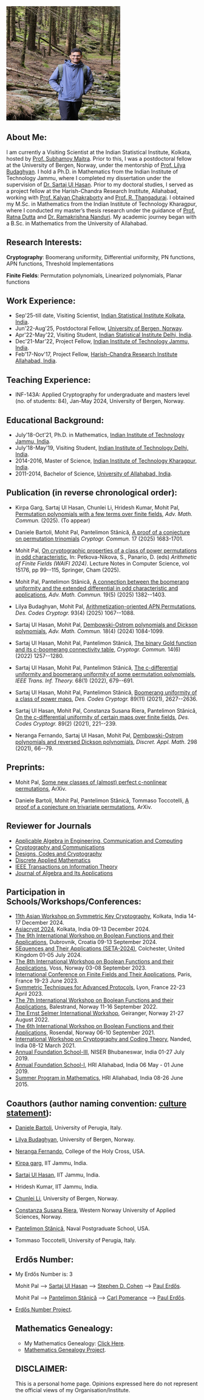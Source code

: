 <img src="AAA_pic.jpg" width="300" height="300"> 

## About Me:
I am currently a Visiting Scientist at the Indian Statistical Institute, Kolkata, hosted by [Prof. Subhamoy Maitra](https://www.isical.ac.in/~subho/). Prior to this, I was a postdoctoral fellow at the University of Bergen, Norway, under the mentorship of [Prof. Lilya Budaghyan](https://www.uib.no/en/persons/Lilya.Budaghyan). I hold a Ph.D. in Mathematics from the Indian Institute of Technology Jammu, where I completed my dissertation under the supervision of [Dr. Sartaj Ul Hasan](https://sites.google.com/site/sartajulhasan/). Prior to my doctoral studies, I served as a project fellow at the Harish-Chandra Research Institute, Allahabad, working with [Prof. Kalyan Chakraborty](http://www.hri.res.in/~kalyan/) and [Prof. R. Thangadurai](http://www.hri.res.in/~thanga/). I obtained my M.Sc. in Mathematics from the Indian Institute of Technology Kharagpur, where I conducted my master’s thesis research under the guidance of [Prof. Ratna Dutta](http://www.facweb.iitkgp.ac.in/~ratna/) and [Dr. Ramakrishna Nanduri](https://sites.google.com/site/nandurirk/home?authuser=0). My academic journey began with a B.Sc. in Mathematics from the University of Allahabad. 



## Research Interests:

**Cryptography**: Boomerang uniformity, Differential uniformity, PN functions, APN functions, Threshold Implementations

**Finite Fields**: Permutation polynomials, Linearized polynomials, Planar functions

## Work Experience:

- Sep'25-till date, Visiting Scientist, [Indian Statistical Institute Kolkata, India](https://www.isical.ac.in/).
- Jun'22-Aug'25, Postdoctoral Fellow, [University of Bergen, Norway](https://www.uib.no/en).
- Apr'22-May'22, Visiting Student, [Indian Statistical Institute Delhi, India](https://www.isid.ac.in/).
- Dec'21-Mar'22, Project Fellow, [Indian Institute of Technology Jammu, India](https://www.iitjammu.ac.in/).
- Feb'17-Nov'17, Project Fellow, [Harish-Chandra Research Institute Allahabad, India](http://www.hri.res.in/).

## Teaching Experience:

- INF-143A: Applied Cryptography for undergraduate and masters level (no. of students: 84), Jan-May 2024, University of Bergen, Norway.

## Educational Background:

- July'18-Oct'21, Ph.D. in Mathematics, [Indian Institute of Technology Jammu, India](https://www.iitjammu.ac.in/).
- July'18-May'19, Visiting Student, [Indian Institute of Technology Delhi, India](https://home.iitd.ac.in/).
- 2014-2016, Master of Science, [Indian Institute of Technology Kharagpur, India](http://www.iitkgp.ac.in/).
- 2011-2014, Bachelor of Science, [University of Allahabad, India](https://www.allduniv.ac.in/).

## Publication (in reverse chronological order):

- Kirpa Garg, Sartaj Ul Hasan, Chunlei Li, Hridesh Kumar, Mohit Pal, [Permutation polynomials with a few terms over finite fields](https://doi.org/10.3934/amc.2025040), _Adv. Math. Commun._  (2025). (To appear)

- Daniele Bartoli, Mohit Pal, Pantelimon Stănică, [A proof of a conjecture on permutation trinomials](https://doi.org/10.1007/s12095-025-00819-1) _Cryptogr. Commun._ 17 (2025) 1683-1701.

- Mohit Pal, [On cryptographic properties of a class of power permutations in odd characteristic](https://doi.org/10.1007/978-3-031-81824-0_7), In: Petkova-Nikova, S., Panario, D. (eds) _Arithmetic of Finite Fields (WAIFI 2024)_. Lecture Notes in Computer Science, vol 15176, pp 99--115, Springer, Cham (2025).
  
- Mohit Pal, Pantelimon Stănică, [A connection between the boomerang uniformity and the extended differential in odd characteristic and applications](https://doi.org/10.3934/amc.2024059), _Adv. Math. Commun._  19(5) (2025) 1382--1403.

- Lilya Budaghyan, Mohit Pal, [Arithmetization-oriented APN Permutations](https://doi.org/10.1007/s10623-024-01487-7), _Des. Codes Cryptogr._  93(4) (2025) 1067--1088.

- Sartaj Ul Hasan, Mohit Pal, [Dembowski-Ostrom polynomials and Dickson polynomials](https://doi.org/10.3934/amc.2022068), _Adv. Math. Commun._ 18(4) (2024) 1084-1099.

- Sartaj Ul Hasan, Mohit Pal, Pantelimon Stănică, [The binary Gold function and its c-boomerang connectivity table](https://doi.org/10.1007/s12095-022-00573-8), _Cryptogr. Commun._ 14(6) (2022) 1257--1280.

- Sartaj Ul Hasan, Mohit Pal, Pantelimon Stănică, [The c-differential uniformity and boomerang uniformity of some permutation polynomials](https://doi.org/10.1109/TIT.2021.3123104), _IEEE Trans. Inf. Theory._ 68(1) (2022), 679--691.

- Sartaj Ul Hasan, Mohit Pal, Pantelimon Stănică, [Boomerang uniformity of a class of power maps](https://doi.org/10.1007/s10623-021-00944-x), _Des. Codes Cryptogr._ 89(11) (2021), 2627--2636.

- Sartaj Ul Hasan, Mohit Pal, Constanza Susana Riera, Pantelimon Stănică, [On the c-differential uniformity of certain maps over finite fields](https://doi.org/10.1007/s10623-020-00812-0), _Des. Codes Cryptogr._ 89(2) (2021), 221--239. 

- Neranga Fernando, Sartaj Ul Hasan, Mohit Pal, [Dembowski-Ostrom polynomials and reversed Dickson polynomials](https://doi.org/10.1016/j.dam.2021.03.012), _Discret. Appl. Math._ 298 (2021), 66--79.


## Preprints:

- Mohit Pal, [Some new classes of (almost) perfect c-nonlinear permutations](https://arxiv.org/abs/2208.01004), ArXiv.

- Daniele Bartoli, Mohit Pal, Pantelimon Stănică, Tommaso Toccotelli, [A proof of a conjecture on trivariate permutations](https://arxiv.org/abs/2410.23097), ArXiv.

## Reviewer for Journals

  - [Applicable Algebra in Engineering, Communication and Computing](https://www.springer.com/journal/200)
  - [Cryptography and Communications](https://www.springer.com/journal/12095)
  - [Designs, Codes and Cryptography](https://link.springer.com/journal/10623)
  - [Discrete Applied Mathematics](https://www.sciencedirect.com/journal/discrete-applied-mathematics)
  - [IEEE Transactions on Information Theory](https://ieeexplore.ieee.org/xpl/RecentIssue.jsp?punumber=18)
  - [Journal of Algebra and Its Applications](https://www.worldscientific.com/worldscinet/jaa)
  


## Participation in Schools/Workshops/Conferences:

- [11th Asian Workshop on Symmetric Key Cryptography](https://askworkshop.github.io/ask2024/), Kolkata, India 14-17 December 2024.
- [Asiacrypt 2024](https://asiacrypt.iacr.org/2024/), Kolkata, India 09-13 December 2024.
- [The 9th International Workshop on Boolean Functions and their Applications](https://boolean.w.uib.no/bfa-2024/), Dubrovnik, Croatia 09-13 September 2024.
- [SEquences and Their Applications (SETA-2024)](https://seta-2024.github.io/index.html), Colchester, United Kingdom 01-05 July 2024.
- [The 8th International Workshop on Boolean Functions and their Applications](https://boolean.w.uib.no/bfa-2023/), Voss, Norway 03-08 September 2023.
- [International Conference on Finite Fields and Their Applications](https://org.uib.no/selmer/fq15/), Paris, France 19-23 June 2023.
- [Symmetric Techniques for Advanced Protocols](https://who.paris.inria.fr/Leo.Perrin/rescale/stap-23.html), Lyon, France 22-23 April 2023.
- [The 7th International Workshop on Boolean Functions and their Applications](https://boolean.w.uib.no/bfa-2022/), Balestrand, Norway 11-16 September 2022.
- [The Ernst Selmer International Workshop](https://boolean.w.uib.no/the-ernst-selmer-international-workshop/), Geiranger, Norway 21-27 August 2022.
- [The 6th International Workshop on Boolean Functions and their Applications](https://boolean.w.uib.no/bfa-2021/), Rosendal, Norway 06-10 September 2021.
- [International Workshop on Cryptography and Coding Theory](https://sites.google.com/view/iwcc2021/), Nanded, India 08-12 March 2021.
- [Annual Foundation School-III](https://www.ncmath.org/archives/atms/2019/afs-iii/afsiii), NISER Bhubaneswar, India 01-27 July 2019.
- [Annual Foundation School-I](https://www.atmschools.org/school/2019/afs-i/afsi-allahabad), HRI Allahabad, India 06 May - 01 June 2019.
- [Summer Program in Mathematics](https://www.hri.res.in/~spim/2015/), HRI Allahabad, India 08-26 June 2015.


## Coauthors (author naming convention: [culture statement](http://www.ams.org/profession/leaders/CultureStatement04.pdf)):


- [Daniele Bartoli](https://www.danielebartoli.org/), University of Perugia, Italy.
- [Lilya Budaghyan](https://www.uib.no/en/persons/Lilya.Budaghyan), University of Bergen, Norway.
- [Neranga Fernando](https://mathcs.holycross.edu/~nfernand/), College of the Holy Cross, USA.
- [Kirpa garg](https://sites.google.com/view/kirpagarg/home?authuser=0), IIT Jammu, India.
- [Sartaj Ul Hasan](https://sites.google.com/site/sartajulhasan/), IIT Jammu, India.
- Hridesh Kumar, IIT Jammu, India.
- [Chunlei Li](https://www4.uib.no/en/find-employees/Chunlei.Li), University of Bergen, Norway.
- [Constanza Susana Riera](https://www.hvl.no/en/employee/?user=Constanza.Susana.Riera), Western Norway University of Applied Sciences, Norway.
- [Pantelimon Stănică](https://faculty.nps.edu/pstanica/), Naval Postgraduate School, USA.
- Tommaso Toccotelli, University of Perugia, Italy.



  
  ## Erdős Number:
- My Erdős Number is: 3 

  Mohit Pal --> [Sartaj Ul Hasan](https://sites.google.com/site/sartajulhasan/) --> [Stephen D. Cohen](https://www.gla.ac.uk/schools/mathematicsstatistics/staff/index.html/staffcontact/person/4cdce8e28b90) --> [Paul Erdős](https://en.wikipedia.org/wiki/Paul_Erd%C5%91s).

  Mohit Pal --> [Pantelimon Stănică](https://faculty.nps.edu/pstanica/) --> [Carl Pomerance](https://math.dartmouth.edu/~carlp/) --> [Paul Erdős](https://en.wikipedia.org/wiki/Paul_Erd%C5%91s).


- [Erdős Number Project](https://oakland.edu/enp/).

  
  ## Mathematics Genealogy:
  - My Mathematics Genealogy: [Click Here](https://www.mathgenealogy.org/id.php?id=280203).
  - [Mathematics Genealogy Project](https://genealogy.math.ndsu.nodak.edu/).


  ## DISCLAIMER:
  
  This is a personal home page. Opinions expressed here do not represent the official views of my Organisation/Institute.
